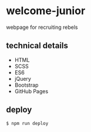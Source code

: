 # welcome-junior
webpage for recruiting rebels

## technical details
- HTML
- SCSS
- ES6
- jQuery
- Bootstrap
- GitHub Pages

## deploy
```
$ npm run deploy
```
